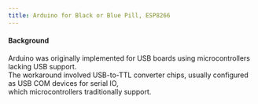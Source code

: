 ```yaml
---
title: Arduino for Black or Blue Pill, ESP8266
---
```


#### Background
Arduino was originally implemented for USB boards using microcontrollers lacking USB support.  
The workaround involved USB-to-TTL converter chips, usually configured as USB COM devices for serial IO,  
which microcontrollers traditionally support.
        
